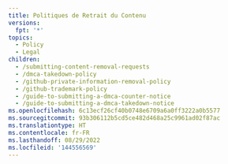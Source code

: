 ```yaml
---
title: Politiques de Retrait du Contenu
versions:
  fpt: '*'
topics:
  - Policy
  - Legal
children:
  - /submitting-content-removal-requests
  - /dmca-takedown-policy
  - /github-private-information-removal-policy
  - /github-trademark-policy
  - /guide-to-submitting-a-dmca-counter-notice
  - /guide-to-submitting-a-dmca-takedown-notice
ms.openlocfilehash: 6c13ecf26cf40b0748e6709a6a0ff3222a0b5577
ms.sourcegitcommit: 93b306112b5cd5ce482d468a25c9961ad02f87ac
ms.translationtype: HT
ms.contentlocale: fr-FR
ms.lasthandoff: 08/29/2022
ms.locfileid: '144556569'
---
```


